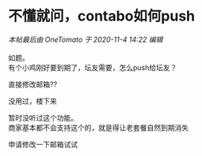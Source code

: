 # 不懂就问，contabo如何push


<i class="pstatus"> 本帖最后由 OneTomato 于 2020-11-4 14:22 编辑 </i><br />
<br />
如题。<br />
有个小鸡刚好要到期了，坛友需要，怎么push给坛友？

直接修改邮箱??<img id="aimg_p6lqC" onclick="zoom(this, this.src, 0, 0, 0)" class="zoom" src="https://cdn.jsdelivr.net/gh/hishis/forum-master/public/images/patch.gif" onmouseover="img_onmouseoverfunc(this)" onload="thumbImg(this)" border="0" alt="" />

没用过，楼下来

暂时没听过这个功能。<br />
商家基本都不会支持这个的，就是得让老套餐自然到期消失

申请修改一下邮箱试试
